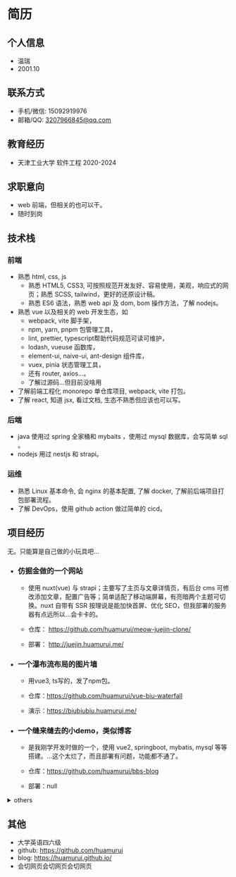 # 简历

## 个人信息

- 温瑞
- 2001.10

## 联系方式

- 手机/微信: 15092919976
- 邮箱/QQ: 3207966845@qq.com

## 教育经历

- 天津工业大学 软件工程 2020-2024

## 求职意向

- web 前端，但相关的也可以干。
- 随时到岗

## 技术栈

### 前端

- 熟悉 html, css, js
  - 熟悉 HTML5, CSS3, 可按照规范开发友好、容易使用，美观，响应式的网页；熟悉 SCSS, tailwind，更好的还原设计稿。
  - 熟悉 ES6 语法，熟悉 web api 及 dom, bom 操作方法，了解 nodejs。
- 熟悉 vue 以及相关的 web 开发生态，如
  - webpack, vite 脚手架，
  - npm, yarn, pnpm 包管理工具，
  - lint, prettier, typescript帮助代码规范可读可维护，
  - lodash, vueuse 函数库，
  - element-ui, naive-ui, ant-design 组件库，
  - vuex, pinia 状态管理工具，
  - 还有 router, axios...。
  - 了解过源码...但目前没啥用
- 了解前端工程化 monorepo 单仓库项目, webpack, vite 打包。
- 了解 react, 知道 jsx, 看过文档, 生态不熟悉但应该也可以写。

### 后端

- java 使用过 spring 全家桶和 mybaits ，使用过 mysql 数据库，会写简单 sql 。
- nodejs 用过 nestjs 和 strapi。

### 运维

- 熟悉 Linux 基本命令, 会 nginx 的基本配置, 了解 docker, 了解前后端项目打包部署流程。
- 了解 DevOps，使用 github action 做过简单的 cicd。

## 项目经历

无。只能算是自己做的小玩具吧...

- ### 仿掘金做的一个网站

  - 使用 nuxt(vue) 与 strapi；主要写了主页与文章详情页，有后台 cms 可修改添加文章，配置广告等；简单适配了移动端屏幕，有亮暗两个主题可切换。nuxt 自带有 SSR 按理说是能加快首屏、优化 SEO，但我部署的服务器有点远所以...会卡卡的。
  
  - 仓库： <https://github.com/huamurui/meow-juejin-clone/>
  - 部署： <http://juejin.huamurui.me/>

- ### 一个瀑布流布局的图片墙

  - 用vue3, ts写的，发了npm包。

  - 仓库：<https://github.com/huamurui/vue-biu-waterfall>
  - 演示：<https://biubiubiu.huamurui.me/>

- ### 一个缝来缝去的小demo，类似博客

  - 是我刚学开发时做的一个，使用 vue2, springboot, mybatis, mysql 等等搭建。...这个太烂了，而且部署有问题，功能都不通了。

  - 仓库：<https://github.com/huamurui/bbs-blog>
  - 部署：null
<details>
<summary>others</summary>


  - 一个小脚本，引入网页后会有雪花的特效, 使用 canvas 与一些 dom api 实的现动画
  - 演示： <https://huamurui.github.io/Snowfall/>

  - 卡片，电脑上是鼠标划过有效果，手机端似乎可以感应手持角度变化
  - 演示： <https://huamurui.github.io/glassmorphism-card>

  - 有碰撞的小球的模型
  - 演示： <https://huamurui.github.io/bumping-balls/>
  
  - 两个特化的计算器
  - 演示： <https://huamurui.github.io/printing-price-count/>
  - 演示： <https://huamurui.github.io/go-to-school/>

</details>

## 其他

- 大学英语四六级
- github: <https://github.com/huamurui>
- blog: <https://huamurui.github.io/>
- 会切网页会切网页会切网页
